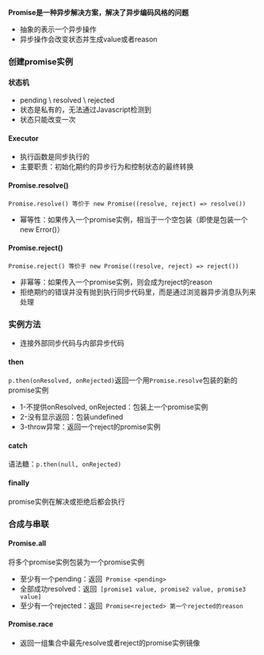 **Promise是一种异步解决方案，解决了异步编码风格的问题**
- 抽象的表示一个异步操作
- 异步操作会改变状态并生成value或者reason
### 创建promise实例
#### 状态机
- pending \ resolved \ rejected
- 状态是私有的，无法通过Javascript检测到
- 状态只能改变一次
#### Executor
- 执行函数是同步执行的
- 主要职责：初始化期约的异步行为和控制状态的最终转换
#### Promise.resolve()
```Promise.resolve() 等价于 new Promise((resolve, reject) => resolve()) ```
- 幂等性：如果传入一个promise实例，相当于一个空包装（即使是包装一个new Error()）
#### Promise.reject()
```Promise.reject() 等价于 new Promise((resolve, reject) => reject()) ```
- 非幂等：如果传入一个promise实例，则会成为reject的reason
- 拒绝期约的错误并没有抛到执行同步代码里，而是通过浏览器异步消息队列来处理
### 实例方法
- 连接外部同步代码与内部异步代码
#### then
```p.then(onResolved, onRejected)```返回一个用```Promise.resolve```包装的新的promise实例
- 1-不提供onResolved, onRejected：包装上一个promise实例
- 2-没有显示返回：包装undefined
- 3-throw异常：返回一个reject的promise实例
#### catch
语法糖：```p.then(null, onRejected)```
#### finally
promise实例在解决或拒绝后都会执行
### 合成与串联
#### Promise.all
将多个promise实例包装为一个promise实例
- 至少有一个pending：返回``` Promise <pending>```
- 全部成功resolved：返回``` [promise1 value, promise2 value, promise3 value]```
- 至少有一个rejected：返回``` Promise<rejected> 第一个rejected的reason```
#### Promise.race
- 返回一组集合中最先resolve或者reject的promise实例镜像